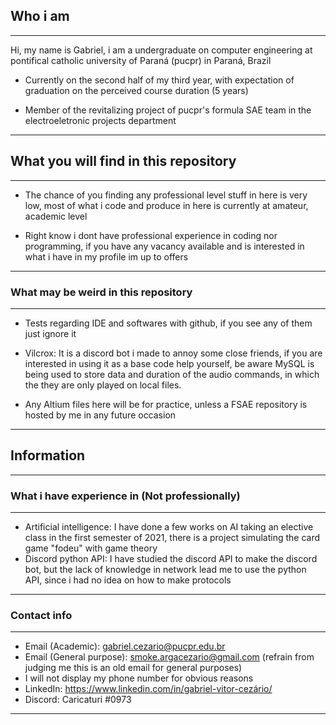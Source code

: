 ## Who i am
---
Hi, my name is Gabriel, i am a undergraduate on computer engineering at pontifical catholic university of Paraná (pucpr) in Paraná, Brazil

- Currently on the second half of my third year, with expectation of graduation on the perceived course duration (5 years)

- Member of the revitalizing project of pucpr's formula SAE team in the electroeletronic projects department
--- 
## What you will find in this repository
---
- The chance of you finding any professional level stuff in here is very low, most of what i code and produce in here is currently at amateur, academic level

- Right know i dont have professional experience in coding nor programming, if you have any vacancy available and is interested in what i have in my profile im up to offers
---
### What may be weird in this repository
---

- Tests regarding IDE and softwares with github, if you see any of them just ignore it

- Vilcrox: It is a discord bot i made to annoy some close friends, if you are interested in using it as a base code help yourself,
  be aware MySQL is being used to store data and duration of the audio commands, in which the they are only played on local files.

- Any Altium files here will be for practice, unless a FSAE repository is hosted by me in any future occasion
---
## Information
---
### What i have experience in (**Not professionally**)
---
- Artificial intelligence: I have done a few works on AI taking an elective class in the first semester of 2021, there is a project simulating the card game "fodeu" with game 
  theory
- Discord python API: I have studied the discord API to make the discord bot, but the lack of knowledge in network lead me to use the python API, since i had no idea on how to
  make protocols
---
### Contact info
---
  - Email (Academic): gabriel.cezario@pucpr.edu.br
  - Email (General purpose): smoke.argacezario@gmail.com (refrain from judging me this is an old email for general purposes)
  - I will not display my phone number for obvious reasons
  - LinkedIn: https://www.linkedin.com/in/gabriel-vitor-cezário/
  - Discord: Caricaturi #0973
---
